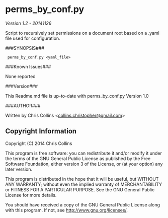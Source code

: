 perms_by_conf.py
==============

_Version 1.2 - 20141126_

Script to recursively set permissions on a document root based on a .yaml file used for configuration.

###SYNOPSIS###

     perms_by_conf.py <yaml_file> 

###Known Issues###

None reported

###Version###

This Readme.md file is up-to-date with perms_by_conf.py Version 1.0

###AUTHOR###

Written by Chris Collins \<collins.christopher@gmail.com\>

Copyright Information
---------------------

Copyright (C) 2014 Chris Collins

This program is free software: you can redistribute it and/or modify it under the terms of the GNU General Public License as published by the Free Software Foundation, either version 3 of the License, or (at your option) any later version.

This program is distributed in the hope that it will be useful, but WITHOUT ANY WARRANTY; without even the implied warranty of MERCHANTABILITY or FITNESS FOR A PARTICULAR PURPOSE. See the GNU General Public License for more details.

You should have received a copy of the GNU General Public License along with this program. If not, see http://www.gnu.org/licenses/.

